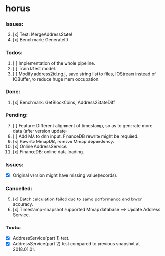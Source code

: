 # horus

### Issues:
3. [x] Test: MergeAddressState!
5. [x] Benchmark: GenerateID

### Todos:
1. [ ] Implementation of the whole pipeline.
3. [ ] Train latest model.
5. [ ] Modify address2id.ng.jl, save string list to files, IOStream instead of IOBuffer, to reduce huge mem occupation.

### Done:
1. [x] Benchmark: GetBlockCoins, Address2StateDiff

### Pending:
7. [ ] Feature: Different alignment of timestamp, so as to generate more data (after version update)
9. [ ] Add MA to dnn input. FinanceDB rewrite might be required.
1. [x] Rewrite MmapDB, remove Mmap dependency.
11. [x] Online AddressService.
5. [x] FinanceDB: online data loading.

### Issues:
- [x] Original version might have missing value(records).

### Cancelled:
5. [x] Batch calculation failed due to same performance and lower accuracy.
3. [x] Timestamp-snapshot supported Mmap database ==> Update Address Service.

### Tests:
- [x] AddressService(part 1) test.
- [x] AddressService(part 2) test compared to previous snapshot at 2018.01.01.
